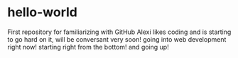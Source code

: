 # hello-world
First repository for familiarizing with GitHub
Alexi likes coding and is starting to go hard on it, will be conversant very soon! 
going into web development right now! starting right from the bottom! and going up!
